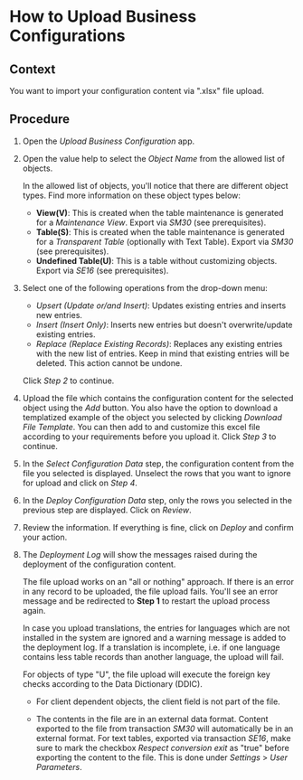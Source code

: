 <!-- loio92fd1bee000543018041f58be2819cf6 -->

# How to Upload Business Configurations



<a name="loio92fd1bee000543018041f58be2819cf6__UploadBC_context"/>

## Context

You want to import your configuration content via ".xlsx" file upload.



<a name="loio92fd1bee000543018041f58be2819cf6__UploadBC_steps"/>

## Procedure

1.  Open the *Upload Business Configuration* app.

2.  Open the value help to select the *Object Name* from the allowed list of objects.

    In the allowed list of objects, you'll notice that there are different object types. Find more information on these object types below:

    -   **View\(V\)**: This is created when the table maintenance is generated for a *Maintenance View*. Export via *SM30* \(see prerequisites\).
    -   **Table\(S\)**: This is created when the table maintenance is generated for a *Transparent Table* \(optionally with Text Table\). Export via *SM30* \(see prerequisites\).
    -   **Undefined Table\(U\)**: This is a table without customizing objects. Export via *SE16* \(see prerequisites\).

3.  Select one of the following operations from the drop-down menu:

    -   *Upsert \(Update or/and Insert\)*: Updates existing entries and inserts new entries.
    -   *Insert \(Insert Only\)*: Inserts new entries but doesn't overwrite/update existing entries.
    -   *Replace \(Replace Existing Records\)*: Replaces any existing entries with the new list of entries. Keep in mind that existing entries will be deleted. This action cannot be undone.

    Click *Step 2* to continue.

4.  Upload the file which contains the configuration content for the selected object using the *Add* button. You also have the option to download a templatized example of the object you selected by clicking *Download File Template*. You can then add to and customize this excel file according to your requirements before you upload it. Click *Step 3* to continue.

5.  In the *Select Configuration Data* step, the configuration content from the file you selected is displayed. Unselect the rows that you want to ignore for upload and click on *Step 4*.

6.  In the *Deploy Configuration Data* step, only the rows you selected in the previous step are displayed. Click on *Review*.

7.  Review the information. If everything is fine, click on *Deploy* and confirm your action.

8.  The *Deployment Log* will show the messages raised during the deployment of the configuration content.

    The file upload works on an "all or nothing" approach. If there is an error in any record to be uploaded, the file upload fails. You'll see an error message and be redirected to **Step 1** to restart the upload process again.

    In case you upload translations, the entries for languages which are not installed in the system are ignored and a warning message is added to the deployment log. If a translation is incomplete, i.e. if one language contains less table records than another language, the upload will fail.

    For objects of type "U", the file upload will execute the foreign key checks according to the Data Dictionary \(DDIC\).

    -   For client dependent objects, the client field is not part of the file.

    -   The contents in the file are in an external data format. Content exported to the file from transaction *SM30* will automatically be in an external format. For text tables, exported via transaction *SE16*, make sure to mark the checkbox *Respect conversion exit* as "true" before exporting the content to the file. This is done under *Settings* \> *User Parameters*.



